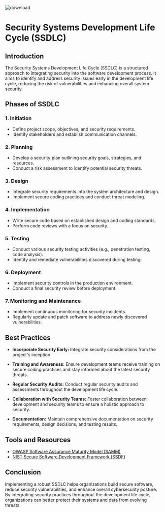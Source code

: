 
![download](https://github.com/jmart375/Security-Systems-Development-Life-Cycle/assets/91294710/db3ad345-44af-4127-930e-5cb449045ff4)


# Security Systems Development Life Cycle (SSDLC)

## Introduction
The Security Systems Development Life Cycle (SSDLC) is a structured approach to integrating security into the software development process. It aims to identify and address security issues early in the development life cycle, reducing the risk of vulnerabilities and enhancing overall system security.

## Phases of SSDLC

### 1. **Initiation**
   - Define project scope, objectives, and security requirements.
   - Identify stakeholders and establish communication channels.

### 2. **Planning**
   - Develop a security plan outlining security goals, strategies, and resources.
   - Conduct a risk assessment to identify potential security threats.

### 3. **Design**
   - Integrate security requirements into the system architecture and design.
   - Implement secure coding practices and conduct threat modeling.

### 4. **Implementation**
   - Write secure code based on established design and coding standards.
   - Perform code reviews with a focus on security.

### 5. **Testing**
   - Conduct various security testing activities (e.g., penetration testing, code analysis).
   - Identify and remediate vulnerabilities discovered during testing.

### 6. **Deployment**
   - Implement security controls in the production environment.
   - Conduct a final security review before deployment.

### 7. **Monitoring and Maintenance**
   - Implement continuous monitoring for security incidents.
   - Regularly update and patch software to address newly discovered vulnerabilities.

## Best Practices

- **Incorporate Security Early:** Integrate security considerations from the project's inception.
  
- **Training and Awareness:** Ensure development teams receive training on secure coding practices and stay informed about the latest security threats.

- **Regular Security Audits:** Conduct regular security audits and assessments throughout the development life cycle.

- **Collaboration with Security Teams:** Foster collaboration between development and security teams to ensure a holistic approach to security.

- **Documentation:** Maintain comprehensive documentation on security requirements, design decisions, and testing results.

## Tools and Resources

- [OWASP Software Assurance Maturity Model (SAMM)](https://owaspsamm.org/)
- [NIST Secure Software Development Framework (SSDF)](https://csrc.nist.gov/projects/secure-software-development-framework)

## Conclusion
Implementing a robust SSDLC helps organizations build secure software, reduce security vulnerabilities, and enhance overall cybersecurity posture. By integrating security practices throughout the development life cycle, organizations can better protect their systems and data from evolving threats.
